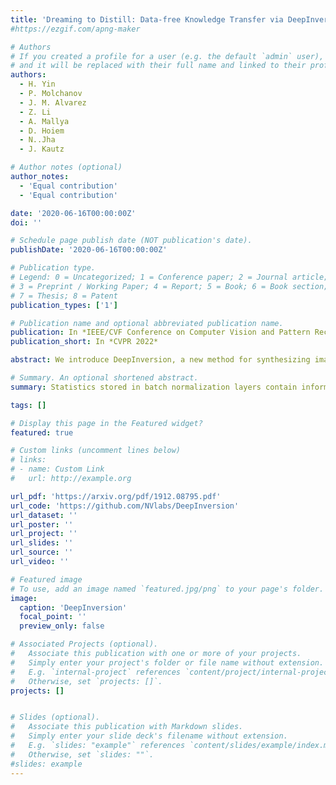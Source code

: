 ```yaml
---
title: 'Dreaming to Distill: Data-free Knowledge Transfer via DeepInversion'
#https://ezgif.com/apng-maker 

# Authors
# If you created a profile for a user (e.g. the default `admin` user), write the username (folder name) here
# and it will be replaced with their full name and linked to their profile.
authors:
  - H. Yin
  - P. Molchanov
  - J. M. Alvarez
  - Z. Li
  - A. Mallya
  - D. Hoiem
  - N..Jha
  - J. Kautz

# Author notes (optional)
author_notes:
  - 'Equal contribution'
  - 'Equal contribution'

date: '2020-06-16T00:00:00Z'
doi: ''

# Schedule page publish date (NOT publication's date).
publishDate: '2020-06-16T00:00:00Z'

# Publication type.
# Legend: 0 = Uncategorized; 1 = Conference paper; 2 = Journal article;
# 3 = Preprint / Working Paper; 4 = Report; 5 = Book; 6 = Book section;
# 7 = Thesis; 8 = Patent
publication_types: ['1']

# Publication name and optional abbreviated publication name.
publication: In *IEEE/CVF Conference on Computer Vision and Pattern Recognition*
publication_short: In *CVPR 2022*

abstract: We introduce DeepInversion, a new method for synthesizing images from the image distribution used to train a deep neural network. We invert a trained network (teacher) to synthesize class-conditional input images starting from random noise, without using any additional information on the training dataset. Keeping the teacher fixed, our method optimizes the input while regularizing the distribution of intermediate feature maps using information stored in the batch normalization layers of the teacher. Further, we improve the diversity of synthesized images using Adaptive DeepInversion, which maximizes the Jensen-Shannon divergence between the teacher and student network logits. The resulting synthesized images from networks trained on the CIFAR-10 and ImageNet datasets demonstrate high fidelity and degree of realism, and help enable a new breed of data-free applications – ones that do not require any real images or labeled data. We demonstrate the applicability of our proposed method to three tasks of immense practical importance – (i) data-free network pruning, (ii) data-free knowledge transfer, and (iii) data-free continual learning.

# Summary. An optional shortened abstract.
summary: Statistics stored in batch normalization layers contain information on training data. Via iterative optimization we recover images from train distribution and use for various applications. 

tags: []

# Display this page in the Featured widget?
featured: true

# Custom links (uncomment lines below)
# links:
# - name: Custom Link
#   url: http://example.org

url_pdf: 'https://arxiv.org/pdf/1912.08795.pdf'
url_code: 'https://github.com/NVlabs/DeepInversion'
url_dataset: ''
url_poster: ''
url_project: ''
url_slides: ''
url_source: ''
url_video: ''

# Featured image
# To use, add an image named `featured.jpg/png` to your page's folder.
image:
  caption: 'DeepInversion'
  focal_point: ''
  preview_only: false

# Associated Projects (optional).
#   Associate this publication with one or more of your projects.
#   Simply enter your project's folder or file name without extension.
#   E.g. `internal-project` references `content/project/internal-project/index.md`.
#   Otherwise, set `projects: []`.
projects: []


# Slides (optional).
#   Associate this publication with Markdown slides.
#   Simply enter your slide deck's filename without extension.
#   E.g. `slides: "example"` references `content/slides/example/index.md`.
#   Otherwise, set `slides: ""`.
#slides: example
---
```

